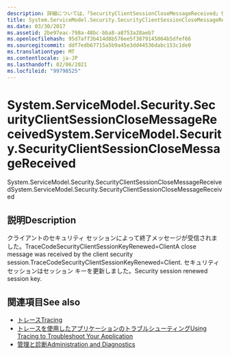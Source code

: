 ```yaml
---
description: 詳細については、「SecurityClientSessionCloseMessageReceived」を参照してください。
title: System.ServiceModel.Security.SecurityClientSessionCloseMessageReceived
ms.date: 03/30/2017
ms.assetid: 2be97eac-798a-48bc-bba8-a8753a28aeb7
ms.openlocfilehash: 95d7aff3b414d8b576ee5f3879145064b5dfef66
ms.sourcegitcommit: ddf7edb67715a5b9a45e3dd44536dabc153c1de0
ms.translationtype: MT
ms.contentlocale: ja-JP
ms.lasthandoff: 02/06/2021
ms.locfileid: "99798525"
---
```

# <a name="systemservicemodelsecuritysecurityclientsessionclosemessagereceived"></a><span data-ttu-id="b803a-103">System.ServiceModel.Security.SecurityClientSessionCloseMessageReceived</span><span class="sxs-lookup"><span data-stu-id="b803a-103">System.ServiceModel.Security.SecurityClientSessionCloseMessageReceived</span></span>

<span data-ttu-id="b803a-104">System.ServiceModel.Security.SecurityClientSessionCloseMessageReceived</span><span class="sxs-lookup"><span data-stu-id="b803a-104">System.ServiceModel.Security.SecurityClientSessionCloseMessageReceived</span></span>  
  
## <a name="description"></a><span data-ttu-id="b803a-105">説明</span><span class="sxs-lookup"><span data-stu-id="b803a-105">Description</span></span>  

 <span data-ttu-id="b803a-106">クライアントのセキュリティ セッションによって終了メッセージが受信されました。TraceCodeSecurityClientSessionKeyRenewed=Client</span><span class="sxs-lookup"><span data-stu-id="b803a-106">A close message was received by the client security session.TraceCodeSecurityClientSessionKeyRenewed=Client.</span></span> <span data-ttu-id="b803a-107">セキュリティ セッションはセッション キーを更新しました。</span><span class="sxs-lookup"><span data-stu-id="b803a-107">Security session renewed session key.</span></span>  
  
## <a name="see-also"></a><span data-ttu-id="b803a-108">関連項目</span><span class="sxs-lookup"><span data-stu-id="b803a-108">See also</span></span>

- [<span data-ttu-id="b803a-109">トレース</span><span class="sxs-lookup"><span data-stu-id="b803a-109">Tracing</span></span>](index.md)
- [<span data-ttu-id="b803a-110">トレースを使用したアプリケーションのトラブルシューティング</span><span class="sxs-lookup"><span data-stu-id="b803a-110">Using Tracing to Troubleshoot Your Application</span></span>](using-tracing-to-troubleshoot-your-application.md)
- [<span data-ttu-id="b803a-111">管理と診断</span><span class="sxs-lookup"><span data-stu-id="b803a-111">Administration and Diagnostics</span></span>](../index.md)
